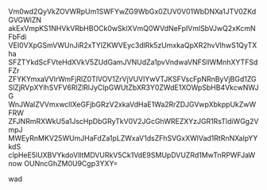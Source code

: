 Vm0wd2QyVkZOVWRpUm1SWFYwZG9WbGx0ZUV0V01WbDNXa1JTV0ZKdGVGWlZN
akExVmpKS1NHVkVRbHBOCk0wSklXVmQ0WVdNeFpIVmlSbVJwQ2xKcmNFbFdi
VEI0VXpGSmVWUnJiR2xTYlZKWVEyc3dlRk5zUmxkaQpXR2hvVlhwS1QyTXha
SFZTYkdScFVteHdXVkV5ZUdGamJVNUdZa1pvVndwaVNFSllWMnhXYTFSdFZr
ZFYKYmxaVVlrWmFjRlZ0TlVOV1ZrVjVUVlYwVTJKSFVscFpNRnByVjBGd1ZG
SlZjRVpXYlhSVFV6RlZlRlJyClpGWUtZbXR3Y0ZWdE1XOWpSbHB4VkcwNWJG
WnJWalZVVmxwcllXeGFjbGRzV2xkaVdHaE1Wa2RrZDJGVwpXbkppUkZwWFRW
ZFJNRmRXWkU5a1JscHpDbGRyTkV0V2JGcGhWREZXYzJGR1RsTldiWGg2VmpJ
MWEyRnMKV25WUmJHaFdZa1pLZWxaV1dsZFhSVGxXWlVad1RtRnNXalpYYkdS
clpHeE5lUXBVYkdoVlltMDVURkV5Ck1VdE9SMUpDVUZRd1MwTnRPWFJaWnow
OUNncGhZM0U9Cgp3YXY=

wad